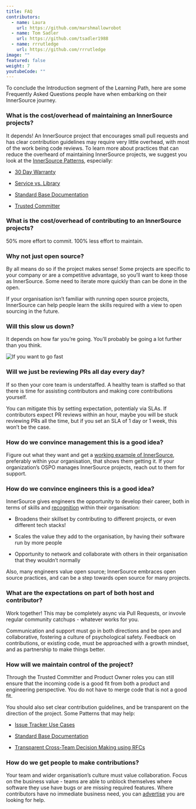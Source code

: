 ```yaml
---
title: FAQ
contributors:
  - name: Laura
    url: https://github.com/marshmallowrobot
  - name: Tom Sadler
    url: https://github.com/tsadler1988
  - name: rrrutledge
    url: https://github.com/rrrutledge
image: ""
featured: false
weight: 7
youtubeCode: ""
---
```

<div class="paragraph">
<p>To conclude the Introduction segment of the Learning Path, here are some Frequently Asked Questions people have when embarking on their InnerSource journey.</p>
</div>
<div class="sect2">
<h3 id="_what_is_the_costoverhead_of_maintaining_an_innersource_projects">What is the cost/overhead of maintaining an InnerSource projects?</h3>
<div class="paragraph">
<p>It depends! An InnerSource project that encourages small pull requests and has clear contribution guidelines may require very little overhead, with most of the work being code reviews. To learn more about practices that can reduce the overheard of maintaining InnerSource projects, we suggest you look at the <a href="https://patterns.innersourcecommons.org/">InnerSource Patterns</a>, especially:</p>
</div>
<div class="ulist">
<ul>
<li>
<p><a href="https://patterns.innersourcecommons.org/p/30-day-warranty">30 Day Warranty</a></p>
</li>
<li>
<p><a href="https://patterns.innersourcecommons.org/p/service-vs-library">Service vs. Library</a></p>
</li>
<li>
<p><a href="https://patterns.innersourcecommons.org/p/base-documentation">Standard Base Documentation</a></p>
</li>
<li>
<p><a href="https://patterns.innersourcecommons.org/p/trusted-committer">Trusted Committer</a></p>
</li>
</ul>
</div>
</div>
<div class="sect2">
<h3 id="_what_is_the_costoverhead_of_contributing_to_an_innersource_projects">What is the cost/overhead of contributing to an InnerSource projects?</h3>
<div class="paragraph">
<p>50% more effort to commit. 100% less effort to maintain.</p>
</div>
</div>
<div class="sect2">
<h3 id="_why_not_just_open_source">Why not just open source?</h3>
<div class="paragraph">
<p>By all means do so if the project makes sense! Some projects are specific to your company or are a competitive advantage, so you&#8217;ll want to keep those as InnerSource. Some need to iterate more quickly than can be done in the open.</p>
</div>
<div class="paragraph">
<p>If your organisation isn&#8217;t familiar with running open source projects, InnerSource can help people learn the skills required with a view to open sourcing in the future.</p>
</div>
</div>
<div class="sect2">
<h3 id="_will_this_slow_us_down">Will this slow us down?</h3>
<div class="paragraph">
<p>It depends on how far you&#8217;re going. You&#8217;ll probably be going a lot further than you think.</p>
</div>
<div class="imageblock">
<div class="content">
<img src="https://user-images.githubusercontent.com/9609562/151901209-52b3468b-dedd-4319-9ca3-38b6b2bcfaf5.png" alt="If you want to go fast" width="go alone. If you want to go far" height="go together">
</div>
</div>
</div>
<div class="sect2">
<h3 id="_will_we_just_be_reviewing_prs_all_day_every_day">Will we just be reviewing PRs all day every day?</h3>
<div class="paragraph">
<p>If so then your core team is understaffed. A healthy team is staffed so that there is time for assisting contributors and making core contributions yourself.</p>
</div>
<div class="paragraph">
<p>You can mitigate this by setting expectation, potentialy via SLAs. If contributors expect PR reviews within an hour, maybe you will be stuck reviewing PRs all the time, but if you set an SLA of 1 day or 1 week, this won&#8217;t be the case.</p>
</div>
</div>
<div class="sect2">
<h3 id="_how_do_we_convince_management_this_is_a_good_idea">How do we convince management this is a good idea?</h3>
<div class="paragraph">
<p>Figure out what they want and get a <a href="https://innersourcecommons.org/stories">working example of InnerSource</a>, preferably within your organisation, that shows them getting it. If your organization&#8217;s OSPO manages InnerSource projects, reach out to them for support.</p>
</div>
</div>
<div class="sect2">
<h3 id="_how_do_we_convince_engineers_this_is_a_good_idea">How do we convince engineers this is a good idea?</h3>
<div class="paragraph">
<p>InnerSource gives engineers the opportunity to develop their career, both in terms of skills and <a href="https://patterns.innersourcecommons.org/p/praise-participants">recognition</a> within their organisation:</p>
</div>
<div class="ulist">
<ul>
<li>
<p>Broadens their skillset by contributing to different projects, or even different tech stacks!</p>
</li>
<li>
<p>Scales the value they add to the organisation, by having their software run by more people</p>
</li>
<li>
<p>Opportunity to network and collaborate with others in their organisation that they wouldn&#8217;t normally</p>
</li>
</ul>
</div>
<div class="paragraph">
<p>Also, many engineers value open source; InnerSource embraces open source practices, and can be a step towards open source for many projects.</p>
</div>
</div>
<div class="sect2">
<h3 id="_what_are_the_expectations_on_part_of_both_host_and_contributor">What are the expectations on part of both host and contributor?</h3>
<div class="paragraph">
<p>Work together! This may be completely async via Pull Requests, or invovle regular community catchups - whatever works for you.</p>
</div>
<div class="paragraph">
<p>Communication and support must go in both directions and be open and collaborative, fostering a culture of psychological safety. Feedback on contributions, or existing code, must be approached with a growth mindset, and as partnership to make things better.</p>
</div>
</div>
<div class="sect2">
<h3 id="_how_will_we_maintain_control_of_the_project">How will we maintain control of the project?</h3>
<div class="paragraph">
<p>Through the Trusted Committer and Product Owner roles you can still ensure that the incoming code is a good fit from both a product and engineering perspective. You do not have to merge code that is not a good fit.</p>
</div>
<div class="paragraph">
<p>You should also set clear contribution guidelines, and be transparent on the direction of the project. Some Patterns that may help:</p>
</div>
<div class="ulist">
<ul>
<li>
<p><a href="https://patterns.innersourcecommons.org/p/issue-tracker">Issue Tracker Use Cases</a></p>
</li>
<li>
<p><a href="https://patterns.innersourcecommons.org/p/base-documentation">Standard Base Documentation</a></p>
</li>
<li>
<p><a href="https://patterns.innersourcecommons.org/p/transparent-cross-team-decision-making-using-rfcs">Transparent Cross-Team Decision Making using RFCs</a></p>
</li>
</ul>
</div>
</div>
<div class="sect2">
<h3 id="_how_do_we_get_people_to_make_contributions">How do we get people to make contributions?</h3>
<div class="paragraph">
<p>Your team and wider organisation&#8217;s culture must value collaboration. Focus on the business value - teams are able to unblock themselves where software they use have bugs or are missing required features. Where contributors have no immediate business need, you can <a href="https://patterns.innersourcecommons.org/p/gig-marketplace">advertise</a> you are looking for help.</p>
</div>
</div>
<!--- This file autogenerated from https://github.com/InnerSourceCommons/InnerSourceLearningPath/blob/main/scripts -->